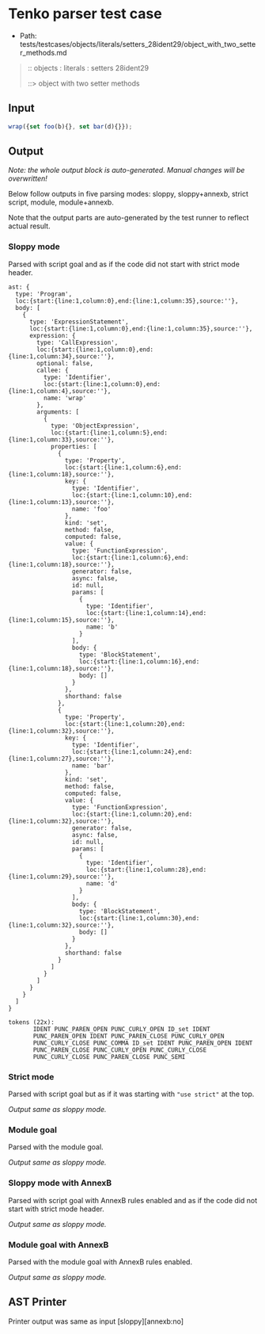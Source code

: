 # Tenko parser test case

- Path: tests/testcases/objects/literals/setters_28ident29/object_with_two_setter_methods.md

> :: objects : literals : setters 28ident29
>
> ::> object with two setter methods

## Input

`````js
wrap({set foo(b){}, set bar(d){}});
`````

## Output

_Note: the whole output block is auto-generated. Manual changes will be overwritten!_

Below follow outputs in five parsing modes: sloppy, sloppy+annexb, strict script, module, module+annexb.

Note that the output parts are auto-generated by the test runner to reflect actual result.

### Sloppy mode

Parsed with script goal and as if the code did not start with strict mode header.

`````
ast: {
  type: 'Program',
  loc:{start:{line:1,column:0},end:{line:1,column:35},source:''},
  body: [
    {
      type: 'ExpressionStatement',
      loc:{start:{line:1,column:0},end:{line:1,column:35},source:''},
      expression: {
        type: 'CallExpression',
        loc:{start:{line:1,column:0},end:{line:1,column:34},source:''},
        optional: false,
        callee: {
          type: 'Identifier',
          loc:{start:{line:1,column:0},end:{line:1,column:4},source:''},
          name: 'wrap'
        },
        arguments: [
          {
            type: 'ObjectExpression',
            loc:{start:{line:1,column:5},end:{line:1,column:33},source:''},
            properties: [
              {
                type: 'Property',
                loc:{start:{line:1,column:6},end:{line:1,column:18},source:''},
                key: {
                  type: 'Identifier',
                  loc:{start:{line:1,column:10},end:{line:1,column:13},source:''},
                  name: 'foo'
                },
                kind: 'set',
                method: false,
                computed: false,
                value: {
                  type: 'FunctionExpression',
                  loc:{start:{line:1,column:6},end:{line:1,column:18},source:''},
                  generator: false,
                  async: false,
                  id: null,
                  params: [
                    {
                      type: 'Identifier',
                      loc:{start:{line:1,column:14},end:{line:1,column:15},source:''},
                      name: 'b'
                    }
                  ],
                  body: {
                    type: 'BlockStatement',
                    loc:{start:{line:1,column:16},end:{line:1,column:18},source:''},
                    body: []
                  }
                },
                shorthand: false
              },
              {
                type: 'Property',
                loc:{start:{line:1,column:20},end:{line:1,column:32},source:''},
                key: {
                  type: 'Identifier',
                  loc:{start:{line:1,column:24},end:{line:1,column:27},source:''},
                  name: 'bar'
                },
                kind: 'set',
                method: false,
                computed: false,
                value: {
                  type: 'FunctionExpression',
                  loc:{start:{line:1,column:20},end:{line:1,column:32},source:''},
                  generator: false,
                  async: false,
                  id: null,
                  params: [
                    {
                      type: 'Identifier',
                      loc:{start:{line:1,column:28},end:{line:1,column:29},source:''},
                      name: 'd'
                    }
                  ],
                  body: {
                    type: 'BlockStatement',
                    loc:{start:{line:1,column:30},end:{line:1,column:32},source:''},
                    body: []
                  }
                },
                shorthand: false
              }
            ]
          }
        ]
      }
    }
  ]
}

tokens (22x):
       IDENT PUNC_PAREN_OPEN PUNC_CURLY_OPEN ID_set IDENT
       PUNC_PAREN_OPEN IDENT PUNC_PAREN_CLOSE PUNC_CURLY_OPEN
       PUNC_CURLY_CLOSE PUNC_COMMA ID_set IDENT PUNC_PAREN_OPEN IDENT
       PUNC_PAREN_CLOSE PUNC_CURLY_OPEN PUNC_CURLY_CLOSE
       PUNC_CURLY_CLOSE PUNC_PAREN_CLOSE PUNC_SEMI
`````

### Strict mode

Parsed with script goal but as if it was starting with `"use strict"` at the top.

_Output same as sloppy mode._

### Module goal

Parsed with the module goal.

_Output same as sloppy mode._

### Sloppy mode with AnnexB

Parsed with script goal with AnnexB rules enabled and as if the code did not start with strict mode header.

_Output same as sloppy mode._

### Module goal with AnnexB

Parsed with the module goal with AnnexB rules enabled.

_Output same as sloppy mode._

## AST Printer

Printer output was same as input [sloppy][annexb:no]
